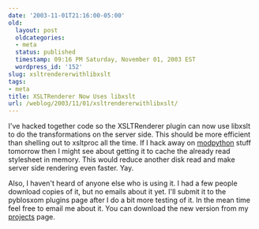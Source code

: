 ```yaml
---
date: '2003-11-01T21:16:00-05:00'
old:
  layout: post
  oldcategories:
  - meta
  status: published
  timestamp: 09:16 PM Saturday, November 01, 2003 EST
  wordpress_id: '152'
slug: xsltrendererwithlibxslt
tags:
- meta
title: XSLTRenderer Now Uses libxslt
url: /weblog/2003/11/01/xsltrendererwithlibxslt/
---
```


I've hacked together code so the XSLTRenderer plugin can now use libxslt to do
the transformations on the server side.  This should be more efficient than
shelling out to xsltproc all the time.  If I hack away on
[modpython](http://www.modpython.org/) stuff tomorrow then I might see about
getting it to cache the already read stylesheet in memory.  This would reduce
another disk read and make server side rendering even faster.  Yay.

Also, I haven't heard of anyone else who is using it.  I had a few people
download copies of it, but no emails about it yet.  I'll submit it to the
pyblosxom plugins page after I do a bit more testing of it.  In the mean time
feel free to email me about it.  You can download the new version from my
[projects](/projects/) page.


